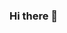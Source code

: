 ### Hi there 👋

<!--
**osamaalpha/osamaalpha** is a ✨ _special_ ✨ repository because its `README.md` (this file) appears on your GitHub profile.

[![Header](https://raw.githubusercontent.com/osamaalpha/<osamaalpha>/<osamaalpha>/readme_header.png "Header")](https://some-url.dev/)

<html>
  <head>
    <body>
### - 🔭 I’m currently student at Hackyourfuture coding school
### - 🌱 I’m currently learning Javascript and React
### - 👯 I’m looking to collaborate on projects that give me experince 
### - 🤔 I’m looking for help with Javascript
### - <img align="center" src="https://github-readme-stats.vercel.app/api/<pin>/?username=<osamaalpha>&theme=<dark>" />
    </body>
  </head>
</html>
-->
